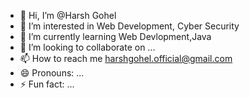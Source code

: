 - 👋 Hi, I’m @Harsh Gohel
- 👀 I’m interested in Web Development, Cyber Security
- 🌱 I’m currently learning Web Devlopment,Java
- 💞️ I’m looking to collaborate on ...
- 📫 How to reach me harshgohel.official@gmail.com
- 😄 Pronouns: ...
- ⚡ Fun fact: ...

<!---
HarshGohel414/HarshGohel414 is a ✨ special ✨ repository because its `README.md` (this file) appears on your GitHub profile.
You can click the Preview link to take a look at your changes.
--->

